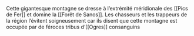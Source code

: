 Cette gigantesque montagne se dresse à l’extrémité méridionale des [[Pics de Fer]] et domine la [[Forêt de Sanos]]. Les chasseurs et les trappeurs de la région l’évitent soigneusement car ils disent que cette montagne est occupée par de féroces tribus d’[[Ogres]] consanguins